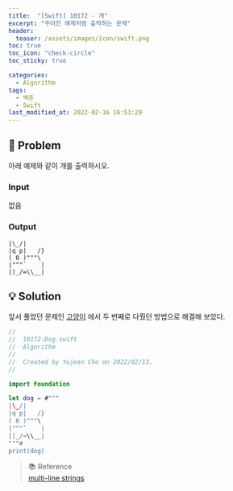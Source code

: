 ```yaml
---
title:  "[Swift] 10172 - 개"
excerpt: "주어진 예제처럼 출력하는 문제"
header:
  teaser: /assets/images/icon/swift.png
toc: true
toc_icon: "check-circle"
toc_sticky: true

categories:
  - Algorithm
tags:
  - 백준
  - Swift
last_modified_at: 2022-02-16 16:53:29
---
```


## 🧪 Problem

아래 예제와 같이 개를 출력하시오.

### Input

없음

### Output

```shell
|\_/|
|q p|   /}
( 0 )"""\
|"^"`    |
||_/=\\__|
```

## 💡 Solution

앞서 풀었던 문제인 [고양이](https://fhsi1.github.io/algorithm/swift-algorithm-10171-cat/) 에서 두 번째로 다뤘던 방법으로 해결해 보았다.

```swift
//
//  10172-Dog.swift
//  Algorithm
//
//  Created by Yujean Cho on 2022/02/13.
//

import Foundation

let dog = #"""
|\_/|
|q p|   /}
( 0 )"""\
|"^"`    |
||_/=\\__|
"""#
print(dog)
```

> 📚 Reference <br>
[multi-line strings](https://www.hackingwithswift.com/articles/162/how-to-use-raw-strings-in-swift)